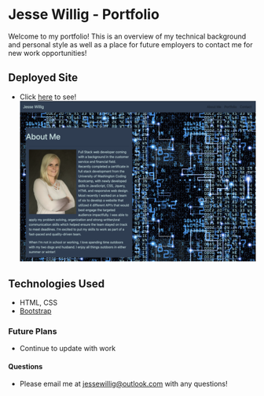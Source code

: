 # Jesse Willig - Portfolio

Welcome to my portfolio! This is an overview of my technical background and personal style as well as a place for future employers to contact me for new work opportunities!

## Deployed Site
* Click [here](https://jessewillig.github.io/jessewilligPortfolio/) to see!
![portfolio](./assets/portfolio.png)

## Technologies Used

* HTML, CSS
* [Bootstrap](https://getbootstrap.com/docs/4.5/getting-started/introduction/)

### Future Plans

* Continue to update with work

#### Questions

* Please email me at jessewillig@outlook.com with any questions!